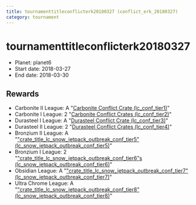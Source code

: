 ```yaml
---
title: tournamenttitleconflicterk20180327 (conflict_erk_20180327)
category: tournament
---
```

# tournamenttitleconflicterk20180327

  * Planet: planet6
  * Start date: 2018-03-27
  * End date: 2018-03-30

## Rewards

  * Carbonite II League: A "[Carbonite Conflict Crate (lc_conf_tier1)](lc_conf_tier1.html)"
  * Carbonite I League: 2 "[Carbonite Conflict Crates (lc_conf_tier2)](lc_conf_tier2.html)"
  * Durasteel I League: A "[Durasteel Conflict Crate (lc_conf_tier3)](lc_conf_tier3.html)"
  * Durasteel II League: 2 "[Durasteel Conflict Crates (lc_conf_tier4)](lc_conf_tier4.html)"
  * Bronzium II League: A "["crate_title_lc_snow_jetpack_outbreak_conf_tier5" (lc_snow_jetpack_outbreak_conf_tier5)](lc_snow_jetpack_outbreak_conf_tier5.html)"
  * Bronzium I League: 2 "["crate_title_lc_snow_jetpack_outbreak_conf_tier6"s (lc_snow_jetpack_outbreak_conf_tier6)](lc_snow_jetpack_outbreak_conf_tier6.html)"
  * Obsidian League: A "["crate_title_lc_snow_jetpack_outbreak_conf_tier7" (lc_snow_jetpack_outbreak_conf_tier7)](lc_snow_jetpack_outbreak_conf_tier7.html)"
  * Ultra Chrome League: A "["crate_title_lc_snow_jetpack_outbreak_conf_tier8" (lc_snow_jetpack_outbreak_conf_tier8)](lc_snow_jetpack_outbreak_conf_tier8.html)"
